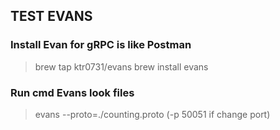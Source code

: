 
## TEST EVANS
### Install Evan for gRPC is like Postman
> brew tap ktr0731/evans
> brew install evans

### Run cmd Evans look files
> evans --proto=./counting.proto (-p 50051 if change port)